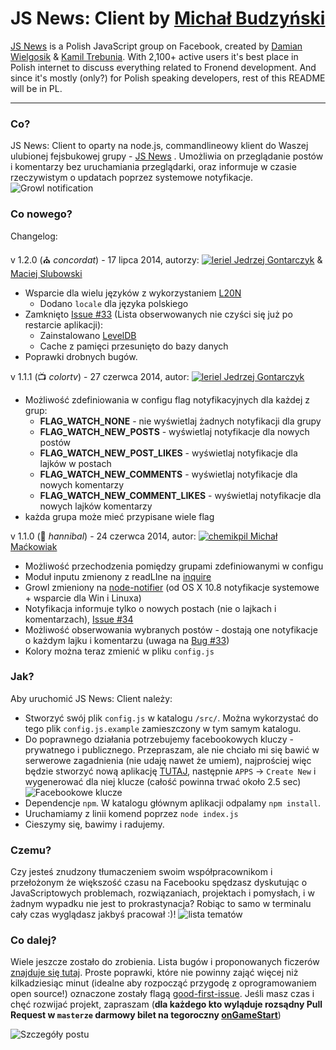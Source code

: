 JS News: Client by [Michał Budzyński](https://github.com/michalbe)
=============

[JS News](https://www.facebook.com/groups/217169631654737/) is a Polish JavaScript group on Facebook, created by [Damian Wielgosik](https://twitter.com/varjs) & [Kamil Trebunia](https://twitter.com/KamilTrebunia). With 2,100+ active users it's best place in Polish internet to discuss everything related to Fronend development. And since it's mostly (only?) for Polish speaking developers, rest of this README will be in PL.

---
### Co? ###
JS News: Client to oparty na node.js, commandlineowy klient do Waszej ulubionej fejsbukowej grupy - [JS News](https://www.facebook.com/groups/217169631654737/) . Umożliwia on przeglądanie postów i komentarzy bez uruchamiania przeglądarki, oraz informuje w czasie rzeczywistym o updatach poprzez systemowe notyfikacje.
![Growl notification](static/jsnewsgrowl.jpg)

### Co nowego? ###
Changelog:

v 1.2.0 (:church: _concordat_) - 17 lipca 2014, autorzy: [![leriel](https://avatars1.githubusercontent.com/u/6944137?s=15) Jedrzej Gontarczyk](https://github.com/leriel) & [Maciej Slubowski](https://github.com/Maciek10)
  * Wsparcie dla wielu języków z wykorzystaniem [L20N](https://github.com/l20n/l20n.js)
    * Dodano `locale` dla języka polskiego
  * Zamknięto [Issue #33](https://github.com/michalbe/jsnews-client/issues/33) (Lista obserwowanych nie czyści się już po restarcie aplikacji):
    * Zainstalowano [LevelDB](https://code.google.com/p/leveldb/)
    * Cache z pamięci przesunięto do bazy danych
  * Poprawki drobnych bugów.


v 1.1.1 (:tv: _colortv_) - 27 czerwca 2014, autor: [![leriel](https://avatars1.githubusercontent.com/u/6944137?s=15) Jedrzej Gontarczyk](https://github.com/leriel)
  * Możliwość zdefiniowania w configu flag notyfikacyjnych dla każdej z grup:
    * **FLAG_WATCH_NONE** - nie wyświetlaj żadnych notyfikacji dla grupy
    * **FLAG_WATCH_NEW_POSTS** - wyświetlaj notyfikacje dla nowych postów
    * **FLAG_WATCH_NEW_POST_LIKES** - wyświetlaj notyfikacje dla lajków w postach
    * **FLAG_WATCH_NEW_COMMENTS** - wyświetlaj notyfikacje dla nowych komentarzy
    * **FLAG_WATCH_NEW_COMMENT_LIKES** - wyświetlaj notyfikacje dla nowych lajków komentarzy
  * każda grupa może mieć przypisane wiele flag


v 1.1.0 (:elephant: _hannibal_) - 24 czerwca 2014, autor: [![chemikpil](https://avatars3.githubusercontent.com/u/548664?s=15) Michał Maćkowiak](https://github.com/chemikpil)
  * Możliwość przechodzenia pomiędzy grupami zdefiniowanymi w configu
  * Moduł inputu zmienony z readLIne na [inquire](https://www.npmjs.org/package/inquirer)
  * Growl zmieniony na [node-notifier](https://www.npmjs.org/package/node-notifier) (od OS X 10.8 notyfikacje systemowe + wsparcie dla Win i Linuxa)
  * Notyfikacja informuje tylko o nowych postach (nie o lajkach i komentarzach), [Issue #34](https://github.com/michalbe/jsnews-client/issues/34)
  * Możliwość obserwowania wybranych postów - dostają one notyfikacje o każdym lajku i komentarzu (uwaga na [Bug #33](https://github.com/michalbe/jsnews-client/issues/33))
  * Kolory można teraz zmienić w pliku `config.js`

### Jak? ###
Aby uruchomić JS News: Client należy:
  *  Stworzyć swój plik `config.js` w katalogu `/src/`. Można wykorzystać do tego plik `config.js.example` zamieszczony w tym samym katalogu.
  *  Do poprawnego działania potrzebujemy facebookowych kluczy - prywatnego i publicznego. Przepraszam, ale nie chciało mi się bawić w serwerowe zagadnienia (nie udaję nawet że umiem), najprościej więc będzie stworzyć nową aplikację [TUTAJ](https://developers.facebook.com/), następnie `APPS` -> `Create New` i wygenerować dla niej klucze (całość powinna trwać około 2.5 sec)
  ![Facebookowe klucze](static/keys.jpg)
  *  Dependencje `npm`. W katalogu głównym aplikacji odpalamy `npm install`.
  *  Uruchamiamy z linii komend poprzez `node index.js`
  *  Cieszymy się, bawimy i radujemy.

### Czemu? ###
Czy jesteś znudzony tłumaczeniem swoim współpracownikom i przełożonym że większość czasu na Facebooku spędzasz dyskutując o JavaScriptowych problemach, rozwiązaniach, projektach i pomysłach, i w żadnym wypadku nie jest to prokrastynacja? Robiąc to samo w terminalu cały czas wyglądasz jakbyś pracował :)!
![lista tematów](static/jsnewslista.jpg)

### Co dalej? ###
Wiele jeszcze zostało do zrobienia. Lista bugów i proponowanych ficzerów [znajduje się tutaj](https://github.com/michalbe/jsnews-client/issues?state=open). Proste poprawki, które nie powinny zająć więcej niż kilkadziesiąc minut (idealne aby rozpocząć przygodę z oprogramowaniem open source!) oznaczone zostały flagą [good-first-issue](https://github.com/michalbe/jsnews-client/issues?labels=good-first-issue&page=1&state=open).
Jeśli masz czas i chęć rozwijać projekt, zapraszam (**dla każdego kto wyląduje rozsądny Pull Request w `masterze` darmowy bilet na tegoroczny [onGameStart](http://onGameStart.com)**)

![Szczegóły postu](static/jsnews-detail.jpg)
